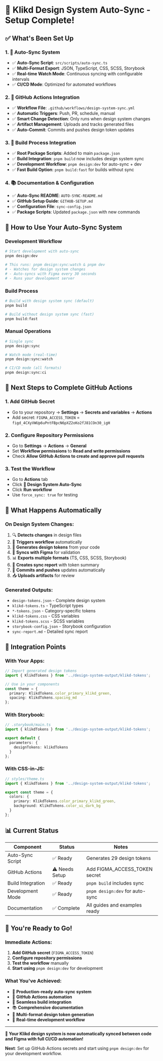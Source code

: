 # 🎉 Klikd Design System Auto-Sync - Setup Complete!

## ✅ **What's Been Set Up**

### **1. 🚀 Auto-Sync System**
- ✅ **Auto-Sync Script**: `src/scripts/auto-sync.ts`
- ✅ **Multi-Format Export**: JSON, TypeScript, CSS, SCSS, Storybook
- ✅ **Real-time Watch Mode**: Continuous syncing with configurable intervals
- ✅ **CI/CD Mode**: Optimized for automated workflows

### **2. 🤖 GitHub Actions Integration**
- ✅ **Workflow File**: `.github/workflows/design-system-sync.yml`
- ✅ **Automatic Triggers**: Push, PR, schedule, manual
- ✅ **Smart Change Detection**: Only runs when design system changes
- ✅ **Artifact Management**: Uploads and tracks generated files
- ✅ **Auto-Commit**: Commits and pushes design token updates

### **3. 🔧 Build Process Integration**
- ✅ **Root Package Scripts**: Added to main `package.json`
- ✅ **Build Integration**: `pnpm build` now includes design system sync
- ✅ **Development Workflow**: `pnpm design:dev` for auto-sync + dev
- ✅ **Fast Build Option**: `pnpm build:fast` for builds without sync

### **4. 📚 Documentation & Configuration**
- ✅ **Auto-Sync README**: `AUTO-SYNC-README.md`
- ✅ **GitHub Setup Guide**: `GITHUB-SETUP.md`
- ✅ **Configuration File**: `sync-config.json`
- ✅ **Package Scripts**: Updated `package.json` with new commands

## 🚀 **How to Use Your Auto-Sync System**

### **Development Workflow**
```bash
# Start development with auto-sync
pnpm design:dev

# This runs: pnpm design:sync:watch & pnpm dev
# - Watches for design system changes
# - Auto-syncs with Figma every 30 seconds
# - Runs your development server
```

### **Build Process**
```bash
# Build with design system sync (default)
pnpm build

# Build without design system sync (fast)
pnpm build:fast
```

### **Manual Operations**
```bash
# Single sync
pnpm design:sync

# Watch mode (real-time)
pnpm design:sync:watch

# CI/CD mode (all formats)
pnpm design:sync:ci
```

## 🔐 **Next Steps to Complete GitHub Actions**

### **1. Add GitHub Secret**
- Go to your repository → **Settings** → **Secrets and variables** → **Actions**
- Add secret: `FIGMA_ACCESS_TOKEN` = `figd_4CXyVWUp6uPntFBpcN6pXZ2oKo2fJ81COn30_igH`

### **2. Configure Repository Permissions**
- Go to **Settings** → **Actions** → **General**
- Set **Workflow permissions** to **Read and write permissions**
- Check **Allow GitHub Actions to create and approve pull requests**

### **3. Test the Workflow**
- Go to **Actions** tab
- Click **🎨 Design System Auto-Sync**
- Click **Run workflow**
- Use `force_sync: true` for testing

## 🎯 **What Happens Automatically**

### **On Design System Changes:**
1. 🔍 **Detects changes** in design files
2. 🚀 **Triggers workflow** automatically
3. 📝 **Generates design tokens** from your code
4. 🔄 **Syncs with Figma** for validation
5. 📊 **Exports multiple formats** (TS, CSS, SCSS, Storybook)
6. 📝 **Creates sync report** with token summary
7. 🤖 **Commits and pushes** updates automatically
8. 📤 **Uploads artifacts** for review

### **Generated Outputs:**
- `design-tokens.json` - Complete design system
- `klikd-tokens.ts` - TypeScript types
- `*-tokens.json` - Category-specific tokens
- `klikd-tokens.css` - CSS variables
- `klikd-tokens.scss` - SCSS variables
- `storybook-config.json` - Storybook configuration
- `sync-report.md` - Detailed sync report

## 🔄 **Integration Points**

### **With Your Apps:**
```typescript
// Import generated design tokens
import { KlikdTokens } from '../design-system-output/klikd-tokens';

// Use in your components
const theme = {
  primary: KlikdTokens.color_primary_klikd_green,
  spacing: KlikdTokens.spacing_md
};
```

### **With Storybook:**
```typescript
// .storybook/main.ts
import { klikdTokens } from '../design-system-output/klikd-tokens';

export default {
  parameters: {
    designTokens: klikdTokens
  }
};
```

### **With CSS-in-JS:**
```typescript
// styles/theme.ts
import { KlikdTokens } from '../design-system-output/klikd-tokens';

export const theme = {
  colors: {
    primary: KlikdTokens.color_primary_klikd_green,
    background: KlikdTokens.color_ui_dark_bg
  }
};
```

## 📊 **Current Status**

| Component | Status | Notes |
|-----------|--------|-------|
| Auto-Sync Script | ✅ Ready | Generates 29 design tokens |
| GitHub Actions | ⚠️ Needs Setup | Add FIGMA_ACCESS_TOKEN secret |
| Build Integration | ✅ Ready | `pnpm build` includes sync |
| Development Mode | ✅ Ready | `pnpm design:dev` for auto-sync |
| Documentation | ✅ Complete | All guides and examples ready |

## 🎉 **You're Ready to Go!**

### **Immediate Actions:**
1. **Add GitHub secret** (`FIGMA_ACCESS_TOKEN`)
2. **Configure repository permissions**
3. **Test the workflow** manually
4. **Start using** `pnpm design:dev` for development

### **What You've Achieved:**
- 🚀 **Production-ready auto-sync system**
- 🤖 **GitHub Actions automation**
- 🔧 **Seamless build integration**
- 📚 **Comprehensive documentation**
- 🎨 **Multi-format design token generation**
- 🔄 **Real-time development workflow**

---

**🎯 Your Klikd design system is now automatically synced between code and Figma with full CI/CD automation!**

**Next**: Set up GitHub Actions secrets and start using `pnpm design:dev` for your development workflow.
